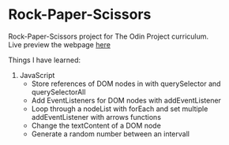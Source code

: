 # Rock-Paper-Scissors
Rock-Paper-Scissors project for The Odin Project curriculum.\
Live preview the webpage [here](https://uaitt.github.io/Rock-Paper-Scissors/)

Things I have learned:
1) JavaScript
   - Store references of DOM nodes in with querySelector and querySelectorAll
   - Add EventListeners for DOM nodes with addEventListener
   - Loop through a nodeList with forEach and set multiple addEventListener with arrows functions
   - Change the textContent of a DOM node
   - Generate a random number between an intervall
  
 
   
